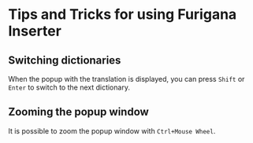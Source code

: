 # Tips and Tricks for using Furigana Inserter #

## Switching dictionaries ##
When the popup with the translation is displayed, you can press `Shift` or `Enter` to switch to the next dictionary.

## Zooming the popup window ##
It is possible to zoom the popup window with `Ctrl+Mouse Wheel`.